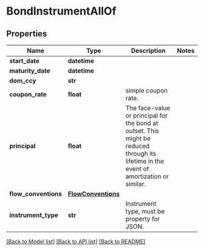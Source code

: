 # BondInstrumentAllOf

## Properties
Name | Type | Description | Notes
------------ | ------------- | ------------- | -------------
**start_date** | **datetime** |  | 
**maturity_date** | **datetime** |  | 
**dom_ccy** | **str** |  | 
**coupon_rate** | **float** | simple coupon rate. | 
**principal** | **float** | The face-value or principal for the bond at outset.              This might be reduced through its lifetime in the event of amortization or similar. | 
**flow_conventions** | [**FlowConventions**](FlowConventions.md) |  | 
**instrument_type** | **str** | Instrument type, must be property for JSON. | 

[[Back to Model list]](../README.md#documentation-for-models) [[Back to API list]](../README.md#documentation-for-api-endpoints) [[Back to README]](../README.md)


